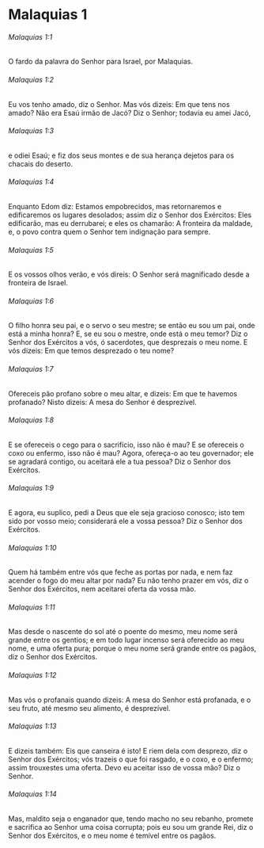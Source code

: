 # Malaquias 1

###### Malaquias 1:1

O fardo da palavra do Senhor para Israel, por Malaquias.

###### Malaquias 1:2

Eu vos tenho amado, diz o Senhor. Mas vós dizeis: Em que tens nos amado? Não era Esaú irmão de Jacó? Diz o Senhor; todavia eu amei Jacó,

###### Malaquias 1:3

e odiei Esaú; e fiz dos seus montes e de sua herança dejetos para os chacais do deserto.

###### Malaquias 1:4

Enquanto Edom diz: Estamos empobrecidos, mas retornaremos e edificaremos os lugares desolados; assim diz o Senhor dos Exércitos: Eles edificarão, mas eu derrubarei; e eles os chamarão: A fronteira da maldade, e, o povo contra quem o Senhor tem indignação para sempre.

###### Malaquias 1:5

E os vossos olhos verão, e vós direis: O Senhor será magnificado desde a fronteira de Israel.

###### Malaquias 1:6

O filho honra seu pai, e o servo o seu mestre; se então eu sou um pai, onde está a minha honra? E, se eu sou o mestre, onde está o meu temor? Diz o Senhor dos Exércitos a vós, ó sacerdotes, que desprezais o meu nome. E vós dizeis: Em que temos desprezado o teu nome?

###### Malaquias 1:7

Ofereceis pão profano sobre o meu altar, e dizeis: Em que te havemos profanado? Nisto dizeis: A mesa do Senhor é desprezível.

###### Malaquias 1:8

E se ofereceis o cego para o sacrifício, isso não é mau? E se ofereceis o coxo ou enfermo, isso não é mau? Agora, ofereça-o ao teu governador; ele se agradará contigo, ou aceitará ele a tua pessoa? Diz o Senhor dos Exércitos.

###### Malaquias 1:9

E agora, eu suplico, pedi a Deus que ele seja gracioso conosco; isto tem sido por vosso meio; considerará ele a vossa pessoa? Diz o Senhor dos Exércitos.

###### Malaquias 1:10

Quem há também entre vós que feche as portas por nada, e nem faz acender o fogo do meu altar por nada? Eu não tenho prazer em vós, diz o Senhor dos Exércitos, nem aceitarei oferta da vossa mão.

###### Malaquias 1:11

Mas desde o nascente do sol até o poente do mesmo, meu nome será grande entre os gentios; e em todo lugar incenso será oferecido ao meu nome, e uma oferta pura; porque o meu nome será grande entre os pagãos, diz o Senhor dos Exércitos.

###### Malaquias 1:12

Mas vós o profanais quando dizeis: A mesa do Senhor está profanada, e o seu fruto, até mesmo seu alimento, é desprezível.

###### Malaquias 1:13

E dizeis também: Eis que canseira é isto! E riem dela com desprezo, diz o Senhor dos Exércitos; vós trazeis o que foi rasgado, e o coxo, e o enfermo; assim trouxestes uma oferta. Devo eu aceitar isso de vossa mão? Diz o Senhor.

###### Malaquias 1:14

Mas, maldito seja o enganador que, tendo macho no seu rebanho, promete e sacrifica ao Senhor uma coisa corrupta; pois eu sou um grande Rei, diz o Senhor dos Exércitos, e o meu nome é temível entre os pagãos.

